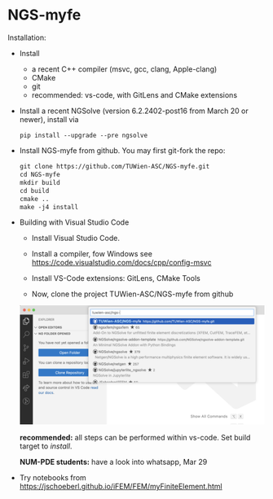 # NGS-myfe


Installation:

* Install
   - a recent C++ compiler (msvc, gcc, clang, Apple-clang)
   - CMake
   - git
   - recommended: vs-code, with GitLens and CMake extensions

* Install a recent NGSolve (version 6.2.2402-post16 from March 20 or newer), install via
    
      pip install --upgrade --pre ngsolve  

* Install NGS-myfe from github. You may first git-fork the repo:

      git clone https://github.com/TUWien-ASC/NGS-myfe.git
      cd NGS-myfe
      mkdir build
      cd build
      cmake ..
      make -j4 install

* Building with Visual Studio Code

  * Install Visual Studio Code. 
  * Install a compiler, fow Windows see https://code.visualstudio.com/docs/cpp/config-msvc
  * Install VS-Code extensions: GitLens, CMake Tools

  * Now, clone the project TUWien-ASC/NGS-myfe from github

   ![clone](pictures/step1-clone.png)  



  **recommended:** all steps can be performed within vs-code. Set build target to *install*.
  
  **NUM-PDE students:** have a look into whatsapp, Mar 29
  
* Try notebooks from https://jschoeberl.github.io/iFEM/FEM/myFiniteElement.html


